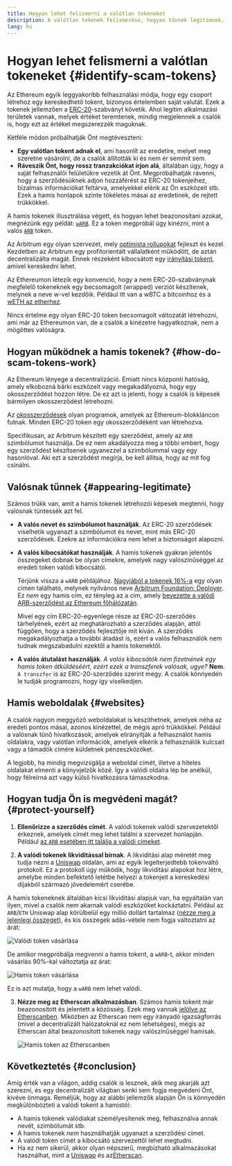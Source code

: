 ```yaml
---
title: Hogyan lehet felismerni a valótlan tokeneket
description: A valótlan tokenek felismerése, hogyan tűnnek legitimnek, és hogyan lehet elkerülni őket.
lang: hu
---
```


# Hogyan lehet felismerni a valótlan tokeneket {#identify-scam-tokens}

Az Ethereum egyik leggyakoribb felhasználási módja, hogy egy csoport létrehoz egy kereskedhető tokent, bizonyos értelemben saját valutát. Ezek a tokenek jellemzően a [ERC-20](/developers/docs/standards/tokens/erc-20/)-szabványt követik. Ahol legitim alkalmazási területek vannak, melyek értéket teremtenek, mindig megjelennek a csalók is, hogy ezt az értéket megszerezzék maguknak.

Kétféle módon próbálhatják Önt megtéveszteni:

- **Egy valótlan tokent adnak el**, ami hasonlít az eredetire, melyet meg szeretne vásárolni, de a csalók állították ki és nem ér semmit sem.
- **Ráveszik Önt, hogy rossz tranzakciókat írjon alá**, általában úgy, hogy a saját felhasználói felületükre vezetik át Önt. Megpróbálhatják rávenni, hogy a szerződésüknek adjon hozzáférést az ERC-20 tokenjeihez, bizalmas információkat feltárva, amelyekkel elérik az Ön eszközeit stb. Ezek a hamis honlapok szinte tökéletes másai az eredetinek, de rejtett trükkökkel.

A hamis tokenek illusztrálása végett, és hogyan lehet beazonosítani azokat, megnézünk egy példát: [`wARB`](https://etherscan.io/token/0xb047c8032b99841713b8e3872f06cf32beb27b82). Ez a token megpróbál úgy kinézni, mint a valós [`ARB`](https://etherscan.io/address/0xb50721bcf8d664c30412cfbc6cf7a15145234ad1) token.

<ExpandableCard
title="Mi az az ARB?"
contentPreview=''>

Az Arbitrum egy olyan szervezet, mely [optimista rollupokat](/developers/docs/scaling/optimistic-rollups/) fejleszt és kezel. Kezdetben az Arbitrum egy profitorientált vállalatként működött, de aztán decentralizálta magát. Ennek részeként kibocsátott egy [irányítási tokent](/dao/#token-based-membership), amivel kereskedni lehet.

</ExpandableCard>

<ExpandableCard
title="A hamis tokent miért nevezik wARB-nek?"
contentPreview=''>

Az Ethereumon létezik egy konvenció, hogy a nem ERC-20-szabványnak megfelelő tokeneknek egy becsomagolt (wrapped) verziót készítenek, melynek a neve w-vel kezdőik. Például itt van a wBTC a bitcoinhoz és a <a href="https://cointelegraph.com/news/what-is-wrapped-ethereum-weth-and-how-does-it-work">wETH az etherhez</a>.

Nincs értelme egy olyan ERC-20 token becsomagolt változatát létrehozni, ami már az Ethereumon van, de a csalók a kinézetre hagyatkoznak, nem a mögöttes valóságra.

</ExpandableCard>

## Hogyan működnek a hamis tokenek? {#how-do-scam-tokens-work}

Az Ethereum lényege a decentralizáció. Emiatt nincs központi hatóság, amely elkobozná bárki eszközeit vagy megakadályozná, hogy egy okosszerződést hozzon létre. De ez azt is jelenti, hogy a csalók is képesek bármilyen okosszerződést létrehozni.

<ExpandableCard
title="Mi az az okosszerződés?"
contentPreview=''>

Az [okosszerződések](/developers/docs/smart-contracts/) olyan programok, amelyek az Ethereum-blokkláncon futnak. Minden ERC-20 token egy okosszerződéként van létrehozva.

</ExpandableCard>

Specifikusan, az Arbitrum készített egy szerződést, amely az `ARB` szimbólumot használja. De ez nem akadályozza meg a többi embert, hogy egy szerződést készítsenek ugyanezzel a szimbólummal vagy egy hasonlóval. Aki ezt a szerződést megírja, be kell állítsa, hogy az mit fog csinálni.

## Valósnak tűnnek {#appearing-legitimate}

Számos trükk van, amit a hamis tokenek létrehozói képesek megtenni, hogy valósnak tüntessék azt fel.

- **A valós nevet és szimbólumot használják**. Az ERC-20 szerződések viselhetik ugyanazt a szimbólumot és nevet, mint más ERC-20 szerződések. Ezekre az információkra nem lehet a biztonságot alapozni.

- **A valós kibocsátókat használják**. A hamis tokenek gyakran jelentős összegeket dobnak be olyan címekre, amelyek nagy valószínűséggel az eredeti token valódi kibocsátói.

  Térjünk vissza a `wARB` példájához. [Nagyjából a tokenek 16%-a](https://etherscan.io/token/0xb047c8032b99841713b8e3872f06cf32beb27b82?a=0x1c8db745abe3c8162119b9ef2c13864cd1fdd72f) egy olyan címen található, melynek nyilvános neve [Arbitrum Foundation: Deployer](https://etherscan.io/address/0x1c8db745abe3c8162119b9ef2c13864cd1fdd72f). Ez _nem_ egy hamis cím, ez tényleg az a cím, amely [bevezette a valódi ARB-szerződést az Ethereum főhálózatán](https://etherscan.io/tx/0x242b50ab4fe9896cb0439cfe6e2321d23feede7eeceb31aa2dbb46fc06ed2670).

  Mivel egy cím ERC-20-egyenlege része az ERC-20-szerződés tárhelyének, ezért az meghatározható a szerződés alapján, attól függően, hogy a szerződés fejlesztője mit kíván. A szerződés megakadályozhatja a további átadást is, ezért a valós felhasználók nem tudnak megszabadulni ezektől a hamis tokenektől.

- **A valós átutalást használják**. _A valós kibocsátók nem fizetnének egy hamis token átküldéséért, ezért ezek a transzferek valósak, ugye?_ **Nem**. `A transzfer` is az ERC-20-szerződés szerint megy. A csalók könnyedén le tudják programozni, hogy így viselkedjen.

## Hamis weboldalak {#websites}

A csalók nagyon meggyőző weboldalakat is készíthetnek, amelyek néha az eredeti pontos másai, azonos kinézettel, de mégis apró trükkökkel. Például a valósnak tűnő hivatkozások, amelyek elirányítják a felhasználót hamis oldalakra, vagy valótlan információk, amelyek elkérik a felhasználók kulcsait vagy a támadók címére küldetnek pénzeszközöket.

A legjobb, ha mindig megvizsgálja a weboldal címét, illetve a hiteles oldalakat elmenti a könyvjelzők közé. Így a valódi oldalra lép be anélkül, hogy félreírná azt vagy külső hivatkozásra támaszkodna.

## Hogyan tudja Ön is megvédeni magát? {#protect-yourself}

1. **Ellenőrizze a szerződés címét**. A valódi tokenek valódi szervezetektől érkeznek, amelyek címét meg lehet találni a szervezet honlapján. Például [az `ARB` esetében itt találja a valódi címeket](https://docs.arbitrum.foundation/deployment-addresses#token).

2. **A valódi tokenek likviditással bírnak**. A likviditási alap méretét meg tudja nézni a [Uniswap](https://uniswap.org/) oldalán, ami az egyik legelterjedtebb tokenváltó protokoll. Ez a protokoll úgy működik, hogy likviditási alapokat hoz létre, amelybe minden befektető letétbe helyezi a tokenjeit a kereskedési díjakból származó jövedelemért cserébe.

A hamis tokeneknek általában kicsi likviditási alapjuk van, ha egyáltalán van ilyen, mivel a csalók nem akarnak valódi eszközöket kockáztatni. Például az `ARB`/`ETH` Uniswap alap körülbelül egy millió dollárt tartalmaz ([nézze meg a jelenlegi összeget](https://info.uniswap.org/#/pools/0x755e5a186f0469583bd2e80d1216e02ab88ec6ca)), és kis összegek adás-vétele nem fogja változtatni az árát:

![Valódi token vásárlása](./uniswap-real.png)

De amikor megpróbálja megvenni a hamis tokent, a `wARB`-t, akkor minden vásárlás 90%-kal változtatja az árat:

![Hamis token vásárlása](./uniswap-scam.png)

Ez is azt mutatja, hogy a `wARB` nem lehet valódi.

3. **Nézze meg az Etherscan alkalmazásban**. Számos hamis tokent már beazonosított és jelentett a közösség. Ezek meg vannak [jelölve az Etherscanben](https://info.etherscan.com/etherscan-token-reputation/). Miközben az Etherscan nem egy irányadó igazságforrás (mivel a decentralizált hálózatoknál ez nem lehetséges), mégis az Etherscan által beazonosított tokenek nagy valószínűséggel hamisak.

   ![Hamis token az Etherscanben](./etherscan-scam.png)

## Következtetés {#conclusion}

Amíg érték van a világon, addig csalók is lesznek, akik meg akarják azt szerezni, és egy decentralizált világban senki sem fogja megvédeni Önt, kivéve önmaga. Reméljük, hogy az alábbi jellemzők alapján Ön is könnyedén megkülönbözteti a valódi tokent a hamistól:

- A hamis tokenek valódiakat személyesítenek meg, felhasználva annak nevét, szimbólumát stb.
- A hamis tokenek _nem_ használhatják ugyanazt a szerződési címet.
- A valódi token címét a kibocsátó szervezettől lehet megtudni.
- Ha ez nem sikerül, akkor olyan népszerű, megbízható alkalmazásokat használhat, mint a [Uniswap](https://app.uniswap.org/#/swap) és az[Etherscan](https://etherscan.io/).
